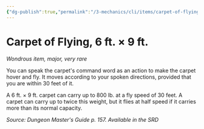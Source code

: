 ```yaml
---
{"dg-publish":true,"permalink":"/3-mechanics/cli/items/carpet-of-flying-6-ft-9-ft/","tags":["ttrpg-cli/compendium/src/5e/dmg","ttrpg-cli/item/rarity/very-rare","ttrpg-cli/item/tier/major"],"noteIcon":""}
---
```


# Carpet of Flying, 6 ft. × 9 ft.
*Wondrous item, major, very rare*  



You can speak the carpet's command word as an action to make the carpet hover and fly. It moves according to your spoken directions, provided that you are within 30 feet of it.

A 6 ft. × 9 ft. carpet can carry up to 800 lb. at a fly speed of 30 feet. A carpet can carry up to twice this weight, but it flies at half speed if it carries more than its normal capacity.

*Source: Dungeon Master's Guide p. 157. Available in the <span title='Systems Reference Document (5.1)'>SRD</span>*